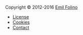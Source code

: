Copyright &copy; 2012-2016 [Emil Folino](efo@bth.se)

* [License](license)
* [Cookies](cookies)
* [Contact](contact)
